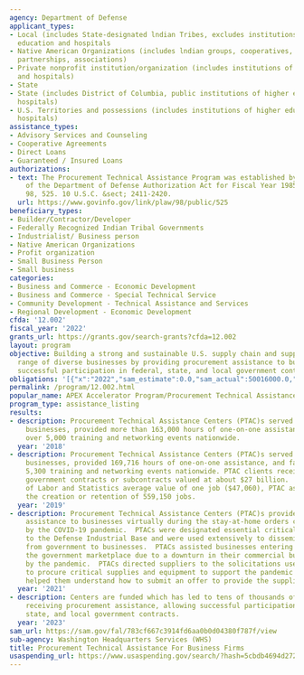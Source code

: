 ```yaml
---
agency: Department of Defense
applicant_types:
- Local (includes State-designated lndian Tribes, excludes institutions of higher
  education and hospitals
- Native American Organizations (includes lndian groups, cooperatives, corporations,
  partnerships, associations)
- Private nonprofit institution/organization (includes institutions of higher education
  and hospitals)
- State
- State (includes District of Columbia, public institutions of higher education and
  hospitals)
- U.S. Territories and possessions (includes institutions of higher education and
  hospitals)
assistance_types:
- Advisory Services and Counseling
- Cooperative Agreements
- Direct Loans
- Guaranteed / Insured Loans
authorizations:
- text: The Procurement Technical Assistance Program was established by section 1241
    of the Department of Defense Authorization Act for Fiscal Year 1985.. Pub. L.
    98, 525. 10 U.S.C. &sect; 2411-2420.
  url: https://www.govinfo.gov/link/plaw/98/public/525
beneficiary_types:
- Builder/Contractor/Developer
- Federally Recognized Indian Tribal Governments
- Industrialist/ Business person
- Native American Organizations
- Profit organization
- Small Business Person
- Small business
categories:
- Business and Commerce - Economic Development
- Business and Commerce - Special Technical Service
- Community Development - Technical Assistance and Services
- Regional Development - Economic Development
cfda: '12.002'
fiscal_year: '2022'
grants_url: https://grants.gov/search-grants?cfda=12.002
layout: program
objective: Building a strong and sustainable U.S. supply chain and supporting a wide
  range of diverse businesses by providing procurement assistance to businesses, fostering
  successful participation in federal, state, and local government contracts.
obligations: '[{"x":"2022","sam_estimate":0.0,"sam_actual":50016000.0,"usa_spending_actual":45302947.02},{"x":"2023","sam_estimate":52000000.0,"sam_actual":0.0,"usa_spending_actual":40004092.32},{"x":"2024","sam_estimate":55000000.0,"sam_actual":0.0,"usa_spending_actual":53237967.93}]'
permalink: /program/12.002.html
popular_name: APEX Accelerator Program/Procurement Technical Assistance Program (PTAP))
program_type: assistance_listing
results:
- description: Procurement Technical Assistance Centers (PTAC)s served over 50,000
    businesses, provided more than 163,000 hours of one-on-one assistance, and facilitated
    over 5,000 training and networking events nationwide.
  year: '2018'
- description: Procurement Technical Assistance Centers (PTAC)s served over 54,000
    businesses, provided 169,716 hours of one-on-one assistance, and facilitated over
    5,300 training and networking events nationwide. PTAC clients received 707,689
    government contracts or subcontracts valued at about $27 billion.  Using the Bureau
    of Labor and Statistics average value of one job ($47,060), PTAC assistance facilitated
    the creation or retention of 559,150 jobs.
  year: '2019'
- description: Procurement Technical Assistance Centers (PTAC)s provided one-on-one
    assistance to businesses virtually during the stay-at-home orders caused nationwide
    by the COVID-19 pandemic.  PTACs were designated essential critical infrastructure
    to the Defense Industrial Base and were used extensively to disseminate information
    from government to businesses.  PTACs assisted businesses entering or re-entering
    the government marketplace due to a downturn in their commercial business caused
    by the pandemic.  PTACs directed suppliers to the solicitations used by the government
    to procure critical supplies and equipment to support the pandemic response and
    helped them understand how to submit an offer to provide the supplies.
  year: '2021'
- description: Centers are funded which has led to tens of thousands of businesses
    receiving procurement assistance, allowing successful participation in federal,
    state, and local government contracts.
  year: '2023'
sam_url: https://sam.gov/fal/783cf667c3914fd6aa0b0d04380f787f/view
sub-agency: Washington Headquarters Services (WHS)
title: Procurement Technical Assistance For Business Firms
usaspending_url: https://www.usaspending.gov/search/?hash=5cbdb4694d272cc01619c75d4ae9bda6
---
```

